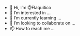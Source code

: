 - 👋 Hi, I’m @Flaquitico
- 👀 I’m interested in ...
- 🌱 I’m currently learning ...
- 💞️ I’m looking to collaborate on ...
- 📫 How to reach me ...

<!---
Flaquitico/Flaquitico is a ✨ special ✨ repository because its `README.md` (this file) appears on your GitHub profile.
You can click the Preview link to take a look at your changes.
--->
